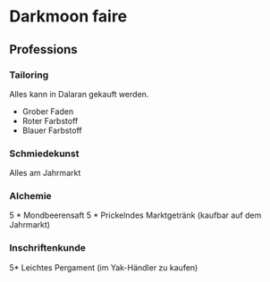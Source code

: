 # Darkmoon faire

## Professions

### Tailoring

Alles kann in Dalaran gekauft werden.

* Grober Faden
* Roter Farbstoff
* Blauer Farbstoff

### Schmiedekunst

Alles am Jahrmarkt

### Alchemie

5 * Mondbeerensaft
5 * Prickelndes Marktgetränk (kaufbar auf dem Jahrmarkt)


### Inschriftenkunde

5* Leichtes Pergament (im Yak-Händler zu kaufen)